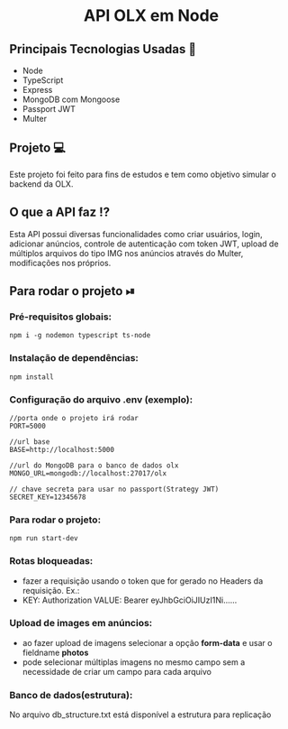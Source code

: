 <h1 align="center">API OLX em Node</h1>

## Principais Tecnologias Usadas 📓
<ul>
    <li>Node</li>
    <li>TypeScript</li>
    <li>Express</li>
    <li>MongoDB com Mongoose</li>
    <li>Passport JWT</li>
    <li>Multer</li>
</ul>

## Projeto 💻
Este projeto foi feito para fins de estudos e tem como objetivo simular o backend da OLX.

## O que a API faz ⁉
Esta API possui diversas funcionalidades como criar usuários, login, adicionar anúncios, controle de autenticação com token JWT, upload de múltiplos arquivos do tipo IMG nos anúncios através do Multer, modificações nos próprios.

## Para rodar o projeto ⏯
### Pré-requisitos globais:
```npm i -g nodemon typescript ts-node```

### Instalação de dependências:
```npm install```

### Configuração do arquivo .env (exemplo):
```
//porta onde o projeto irá rodar
PORT=5000

//url base
BASE=http://localhost:5000

//url do MongoDB para o banco de dados olx
MONGO_URL=mongodb://localhost:27017/olx

// chave secreta para usar no passport(Strategy JWT)
SECRET_KEY=12345678
```

### Para rodar o projeto:
```npm run start-dev```

### Rotas bloqueadas:
<ul>
    <li>fazer a requisição usando o token que for gerado no Headers da requisição. Ex.:</li>
    <li>KEY: Authorization VALUE: Bearer eyJhbGciOiJIUzI1Ni......</li>
</ul>

### Upload de images em anúncios:
<ul>
    <li>ao fazer upload de imagens selecionar a opção <strong>form-data</strong> e usar o fieldname <strong>photos</strong><br/></li>
    <li>pode selecionar múltiplas imagens no mesmo campo sem a necessidade de criar um campo para cada arquivo</li>
</ul>

### Banco de dados(estrutura):
No arquivo db_structure.txt está disponível a estrutura para replicação
